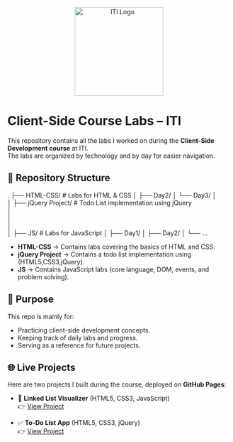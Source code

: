 <p align="center">
  <img src="https://www.ryadel.com/wp-content/uploads/2017/03/html5-js-css3-jquery-logo.png" alt="ITI Logo" width="200"/>
</p>

# Client-Side Course Labs – ITI  

This repository contains all the labs I worked on during the **Client-Side Development course** at ITI.  
The labs are organized by technology and by day for easier navigation.  

## 📂 Repository Structure  

.
├── HTML-CSS/         # Labs for HTML & CSS
│   ├── Day2/
│   └── Day3/
│   
│
├── jQuery Project/   # Todo List implementation using jQuery        
│   
│   
│   
│
├── JS/               # Labs for JavaScript
│   ├── Day1/
│   ├── Day2/
│   └── ...


- **HTML-CSS** → Contains labs covering the basics of HTML and CSS.  
- **jQuery Project** → Contains a todo list implementation using (HTML5,CSS3,jQuery).  
- **JS** → Contains JavaScript labs (core language, DOM, events, and problem solving).  

## 🚀 Purpose  

This repo is mainly for:  
- Practicing client-side development concepts.  
- Keeping track of daily labs and progress.  
- Serving as a reference for future projects.  

## 🌐 Live Projects  

Here are two projects I built during the course, deployed on **GitHub Pages**:  

- 📘 **Linked List Visualizer** (HTML5, CSS3, JavaScript)  
  👉 [View Project](https://github.com/A7medHanyFCAI/Client-Side-Technologies-Labs/tree/main/JS/Day7/LinkedList/index.html)  

- ✅ **To-Do List App** (HTML5, CSS3, jQuery)  
  👉 [View Project](https://github.com/A7medHanyFCAI/Client-Side-Technologies-Labs/tree/main/jQuery%20Project/index.html)  

